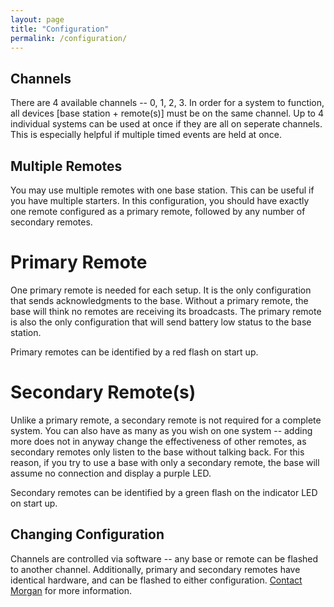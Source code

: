 ```yaml
---
layout: page
title: "Configuration"
permalink: /configuration/
---
```


## Channels

There are 4 available channels -- 0, 1, 2, 3. In order for a system to function, all devices [base station + remote(s)] must be on the same channel. Up to 4 individual systems can be used at once if they are all on seperate channels. This is especially helpful if multiple timed events are held at once.

## Multiple Remotes

You may use multiple remotes with one base station. This can be useful if you have multiple starters. In this configuration, you should have exactly one remote configured as a primary remote, followed by any number of secondary remotes.

# Primary Remote

One primary remote is needed for each setup. It is the only configuration that sends acknowledgments to the base. Without a primary remote, the base will think no remotes are receiving its broadcasts. The primary remote is also the only configuration that will send battery low status to the base station.

Primary remotes can be identified by a red flash on start up.

# Secondary Remote(s)

Unlike a primary remote, a secondary remote is not required for a complete system. You can also have as many as you wish on one system -- adding more does not in anyway change the effectiveness of other remotes, as secondary remotes only listen to the base without talking back. For this reason, if you try to use a base with only a secondary remote, the base will assume no connection and display a purple LED.

Secondary remotes can be identified by a green flash on the indicator LED on start up.

## Changing Configuration

Channels are controlled via software -- any base or remote can be flashed to another channel. Additionally, primary and secondary remotes have identical hardware, and can be flashed to either configuration. [Contact Morgan](mailto:morgandavidhunter@gmail.com) for more information.